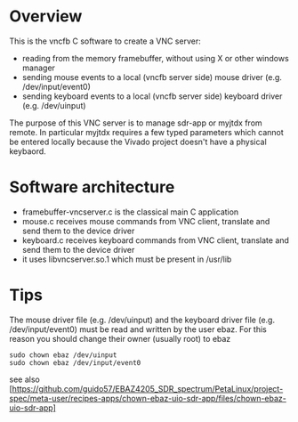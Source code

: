 # Overview

This is the vncfb C software to create a VNC server:
* reading from the memory framebuffer, without using X or other windows manager
* sending mouse events to a local (vncfb server side) mouse driver (e.g. /dev/input/event0)  
* sending keyboard events to a local (vncfb server side) keyboard driver (e.g. /dev/uinput)  

The purpose of this VNC server is to manage sdr-app or myjtdx from remote. In particular myjtdx requires a few typed parameters which cannot be entered locally because the Vivado project doesn't have a physical keybaord. 

# Software architecture
* framebuffer-vncserver.c is the classical main C application
* mouse.c receives mouse commands from VNC client, translate and send them to the device driver
* keyboard.c receives keyboard commands from VNC client, translate and send them to the device driver
* it uses libvncserver.so.1 which must be present in /usr/lib

# Tips
The mouse driver file (e.g. /dev/uinput) and the keyboard driver file (e.g. /dev/input/event0) must be read and written by the user ebaz. For this reason you should change their owner (usually root) to ebaz

```
sudo chown ebaz /dev/uinput
sudo chown ebaz /dev/input/event0
```
see also [https://github.com/guido57/EBAZ4205_SDR_spectrum/PetaLinux/project-spec/meta-user/recipes-apps/chown-ebaz-uio-sdr-app/files/chown-ebaz-uio-sdr-app] 
